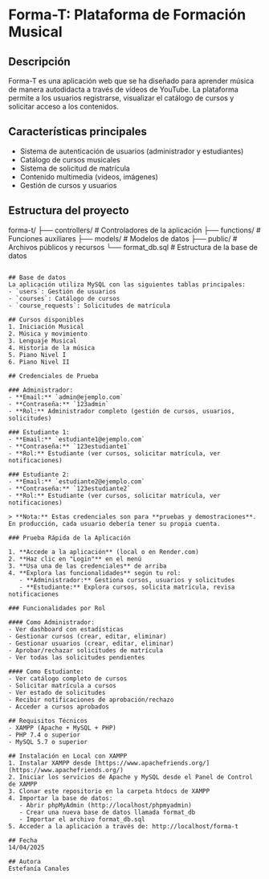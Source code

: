 # Forma-T: Plataforma de Formación Musical

## Descripción
Forma-T es una aplicación web que se ha diseñado para aprender música de manera autodidacta a través de vídeos de YouTube. La plataforma permite a los usuarios registrarse, visualizar el catálogo de cursos y solicitar acceso a los contenidos.

## Características principales
- Sistema de autenticación de usuarios (administrador y estudiantes)
- Catálogo de cursos musicales
- Sistema de solicitud de matrícula
- Contenido multimedia (videos, imágenes)
- Gestión de cursos y usuarios

## Estructura del proyecto
forma-t/
├── controllers/     # Controladores de la aplicación
├── functions/       # Funciones auxiliares
├── models/         # Modelos de datos
├── public/         # Archivos públicos y recursos
└── format_db.sql   # Estructura de la base de datos
```

## Base de datos
La aplicación utiliza MySQL con las siguientes tablas principales:
- `users`: Gestión de usuarios
- `courses`: Catálogo de cursos
- `course_requests`: Solicitudes de matrícula

## Cursos disponibles
1. Iniciación Musical
2. Música y movimiento
3. Lenguaje Musical
4. Historia de la música
5. Piano Nivel I
6. Piano Nivel II

## Credenciales de Prueba

### Administrador:
- **Email:** `admin@ejemplo.com`
- **Contraseña:** `123admin`
- **Rol:** Administrador completo (gestión de cursos, usuarios, solicitudes)

### Estudiante 1:
- **Email:** `estudiante1@ejemplo.com`
- **Contraseña:** `123estudiante1`
- **Rol:** Estudiante (ver cursos, solicitar matrícula, ver notificaciones)

### Estudiante 2:
- **Email:** `estudiante2@ejemplo.com`
- **Contraseña:** `123estudiante2`
- **Rol:** Estudiante (ver cursos, solicitar matrícula, ver notificaciones)

> **Nota:** Estas credenciales son para **pruebas y demostraciones**. En producción, cada usuario debería tener su propia cuenta.

### Prueba Rápida de la Aplicación

1. **Accede a la aplicación** (local o en Render.com)
2. **Haz clic en "Login"** en el menú
3. **Usa una de las credenciales** de arriba
4. **Explora las funcionalidades** según tu rol:
   - **Administrador:** Gestiona cursos, usuarios y solicitudes
   - **Estudiante:** Explora cursos, solicita matrícula, revisa notificaciones

### Funcionalidades por Rol

#### Como Administrador:
- Ver dashboard con estadísticas
- Gestionar cursos (crear, editar, eliminar)
- Gestionar usuarios (crear, editar, eliminar)
- Aprobar/rechazar solicitudes de matrícula
- Ver todas las solicitudes pendientes

#### Como Estudiante:
- Ver catálogo completo de cursos
- Solicitar matrícula a cursos
- Ver estado de solicitudes
- Recibir notificaciones de aprobación/rechazo
- Acceder a cursos aprobados

## Requisitos Técnicos
- XAMPP (Apache + MySQL + PHP)
- PHP 7.4 o superior
- MySQL 5.7 o superior

## Instalación en Local con XAMPP
1. Instalar XAMPP desde [https://www.apachefriends.org/](https://www.apachefriends.org/)
2. Iniciar los servicios de Apache y MySQL desde el Panel de Control de XAMPP
3. Clonar este repositorio en la carpeta htdocs de XAMPP
4. Importar la base de datos:
   - Abrir phpMyAdmin (http://localhost/phpmyadmin)
   - Crear una nueva base de datos llamada format_db
   - Importar el archivo format_db.sql
5. Acceder a la aplicación a través de: http://localhost/forma-t

## Fecha
14/04/2025

## Autora
Estefanía Canales
